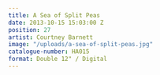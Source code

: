 ```yaml
---
title: A Sea of Split Peas
date: 2013-10-15 15:03:00 Z
position: 27
artist: Courtney Barnett
image: "/uploads/a-sea-of-split-peas.jpg"
catalogue-number: HA015
format: Double 12" / Digital
---
```


